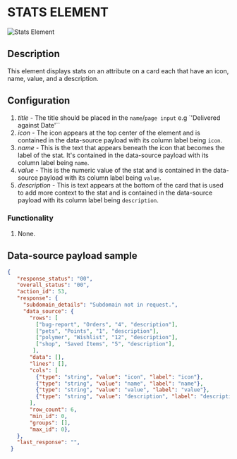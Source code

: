 # STATS ELEMENT

![Stats Element](https://i.postimg.cc/N0BFS8km/stats-element.png)

## Description

This element displays stats on an attribute on a card each that have an icon, name, value, and a description.

## Configuration

1. *title* - The title should be placed in the  `name`/`page input`  e.g `'Delivered against Date'``
2. *icon* - The icon appears at the top center of the element and is contained in the data-source payload  with its column label being `icon`.
3. *name* - This is the text that appears beneath the icon that becomes the label of the stat. It's contained in the data-source payload with its column label being `name`.
4. *value* - This is the numeric value of the stat and is contained in the data-source payload with its column label being `value`.
5. *description* - This is text appears at the bottom of the card that is used to add more context to the stat and is contained in the data-source payload with its column label being `description`.

### Functionality

1. None.

## Data-source payload sample

``` json
{
   "response_status": "00",
   "overall_status": "00",
   "action_id": 53,
   "response": {
     "subdomain_details": "Subdomain not in request.",
     "data_source": {
       "rows": [
         ["bug-report", "Orders", "4", "description"],
         ["pets", "Points", "1", "description"],
         ["polymer", "Wishlist", "12", "description"],
         ["shop", "Saved Items", "5", "description"],
        ],
       "data": [],
       "lines": [],
       "cols": [
         {"type": "string", "value": "icon", "label": "icon"},
         {"type": "string", "value": "name", "label": "name"},
         {"type": "string", "value": "value", "label": "value"},
         {"type": "string", "value": "description", "label": "description"},
       ],
       "row_count": 6,
       "min_id": 0,
       "groups": [],
       "max_id": 0},
   },
   "last_response": "",
 }
```

